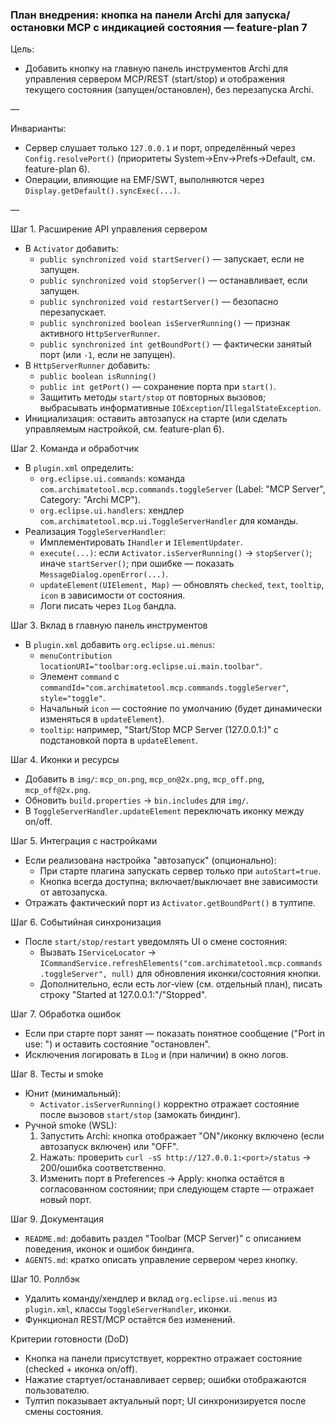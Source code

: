 ### План внедрения: кнопка на панели Archi для запуска/остановки MCP с индикацией состояния — feature-plan 7

Цель:
- Добавить кнопку на главную панель инструментов Archi для управления сервером MCP/REST (start/stop) и отображения текущего состояния (запущен/остановлен), без перезапуска Archi.

—

Инварианты:
- Сервер слушает только `127.0.0.1` и порт, определённый через `Config.resolvePort()` (приоритеты System→Env→Prefs→Default, см. feature-plan 6).
- Операции, влияющие на EMF/SWT, выполняются через `Display.getDefault().syncExec(...)`.

—

Шаг 1. Расширение API управления сервером
- В `Activator` добавить:
  - `public synchronized void startServer()` — запускает, если не запущен.
  - `public synchronized void stopServer()` — останавливает, если запущен.
  - `public synchronized void restartServer()` — безопасно перезапускает.
  - `public synchronized boolean isServerRunning()` — признак активного `HttpServerRunner`.
  - `public synchronized int getBoundPort()` — фактически занятый порт (или `-1`, если не запущен).
- В `HttpServerRunner` добавить:
  - `public boolean isRunning()`
  - `public int getPort()` — сохранение порта при `start()`.
  - Защитить методы `start/stop` от повторных вызовов; выбрасывать информативные `IOException`/`IllegalStateException`.
- Инициализация: оставить автозапуск на старте (или сделать управляемым настройкой, см. feature-plan 6).

Шаг 2. Команда и обработчик
- В `plugin.xml` определить:
  - `org.eclipse.ui.commands`: команда `com.archimatetool.mcp.commands.toggleServer` (Label: "MCP Server", Category: "Archi MCP").
  - `org.eclipse.ui.handlers`: хендлер `com.archimatetool.mcp.ui.ToggleServerHandler` для команды.
- Реализация `ToggleServerHandler`:
  - Имплементировать `IHandler` и `IElementUpdater`.
  - `execute(...)`: если `Activator.isServerRunning()` → `stopServer()`; иначе `startServer()`; при ошибке — показать `MessageDialog.openError(...)`.
  - `updateElement(UIElement, Map)` — обновлять `checked`, `text`, `tooltip`, `icon` в зависимости от состояния.
  - Логи писать через `ILog` бандла.

Шаг 3. Вклад в главную панель инструментов
- В `plugin.xml` добавить `org.eclipse.ui.menus`:
  - `menuContribution` `locationURI="toolbar:org.eclipse.ui.main.toolbar"`.
  - Элемент `command` с `commandId="com.archimatetool.mcp.commands.toggleServer"`, `style="toggle"`.
  - Начальный `icon` — состояние по умолчанию (будет динамически изменяться в `updateElement`).
  - `tooltip`: например, "Start/Stop MCP Server (127.0.0.1:<port>)" с подстановкой порта в `updateElement`.

Шаг 4. Иконки и ресурсы
- Добавить в `img/`: `mcp_on.png`, `mcp_on@2x.png`, `mcp_off.png`, `mcp_off@2x.png`.
- Обновить `build.properties` → `bin.includes` для `img/`.
- В `ToggleServerHandler.updateElement` переключать иконку между on/off.

Шаг 5. Интеграция с настройками
- Если реализована настройка "автозапуск" (опционально):
  - При старте плагина запускать сервер только при `autoStart=true`.
  - Кнопка всегда доступна; включает/выключает вне зависимости от автозапуска.
- Отражать фактический порт из `Activator.getBoundPort()` в тултипе.

Шаг 6. Событийная синхронизация
- После `start/stop/restart` уведомлять UI о смене состояния:
  - Вызвать `IServiceLocator` → `ICommandService.refreshElements("com.archimatetool.mcp.commands.toggleServer", null)` для обновления иконки/состояния кнопки.
  - Дополнительно, если есть лог‑view (см. отдельный план), писать строку "Started at 127.0.0.1:<port>"/"Stopped".

Шаг 7. Обработка ошибок
- Если при старте порт занят — показать понятное сообщение ("Port in use: <port>") и оставить состояние "остановлен".
- Исключения логировать в `ILog` и (при наличии) в окно логов.

Шаг 8. Тесты и smoke
- Юнит (минимальный):
  - `Activator.isServerRunning()` корректно отражает состояние после вызовов `start/stop` (замокать биндинг).
- Ручной smoke (WSL):
  1) Запустить Archi: кнопка отображает "ON"/иконку включено (если автозапуск включен) или "OFF".
  2) Нажать: проверить `curl -sS http://127.0.0.1:<port>/status` → 200/ошибка соответственно.
  3) Изменить порт в Preferences → Apply: кнопка остаётся в согласованном состоянии; при следующем старте — отражает новый порт.

Шаг 9. Документация
- `README.md`: добавить раздел "Toolbar (MCP Server)" с описанием поведения, иконок и ошибок биндинга.
- `AGENTS.md`: кратко описать управление сервером через кнопку.

Шаг 10. Роллбэк
- Удалить команду/хендлер и вклад `org.eclipse.ui.menus` из `plugin.xml`, классы `ToggleServerHandler`, иконки.
- Функционал REST/MCP остаётся без изменений.

Критерии готовности (DoD)
- Кнопка на панели присутствует, корректно отражает состояние (checked + иконка on/off).
- Нажатие стартует/останавливает сервер; ошибки отображаются пользователю.
- Тултип показывает актуальный порт; UI синхронизируется после смены состояния.


